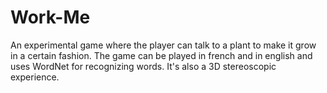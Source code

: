 Work-Me
=======

An experimental game where the player can talk to a plant to make it grow in a certain fashion.
The game can be played in french and in english and uses WordNet for recognizing words. It's also a 3D stereoscopic experience.
